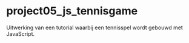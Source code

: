 # project05_js_tennisgame
Uitwerking van een tutorial waarbij een tennisspel wordt gebouwd met JavaScript.

